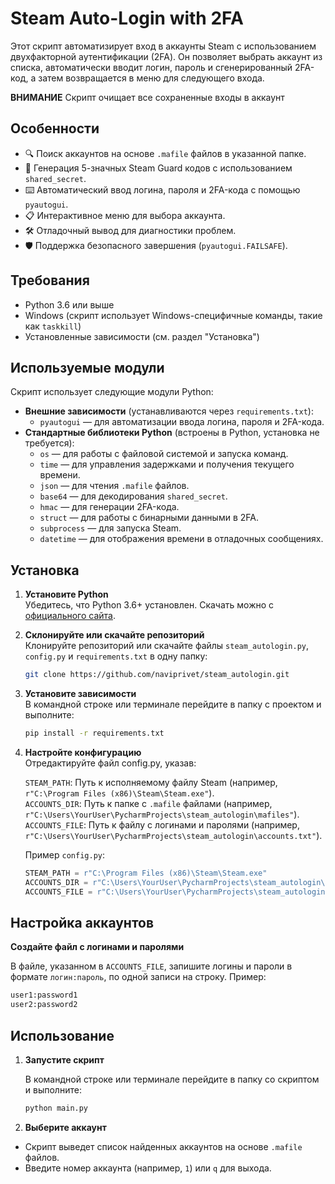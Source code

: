 # Steam Auto-Login with 2FA

Этот скрипт автоматизирует вход в аккаунты Steam с использованием двухфакторной аутентификации (2FA). Он позволяет выбрать аккаунт из списка, автоматически вводит логин, пароль и сгенерированный 2FA-код, а затем возвращается в меню для следующего входа.

**ВНИМАНИЕ**
Скрипт очищает все сохраненные входы в аккаунт

## Особенности

- 🔍 Поиск аккаунтов на основе `.mafile` файлов в указанной папке.
- 🔑 Генерация 5-значных Steam Guard кодов с использованием `shared_secret`.
- ⌨️ Автоматический ввод логина, пароля и 2FA-кода с помощью `pyautogui`.
- 📋 Интерактивное меню для выбора аккаунта.
- 🛠️ Отладочный вывод для диагностики проблем.
- 🛡️ Поддержка безопасного завершения (`pyautogui.FAILSAFE`).

## Требования

- Python 3.6 или выше
- Windows (скрипт использует Windows-специфичные команды, такие как `taskkill`)
- Установленные зависимости (см. раздел "Установка")

## Используемые модули

Скрипт использует следующие модули Python:

- **Внешние зависимости** (устанавливаются через `requirements.txt`):
  - `pyautogui` — для автоматизации ввода логина, пароля и 2FA-кода.
- **Стандартные библиотеки Python** (встроены в Python, установка не требуется):
  - `os` — для работы с файловой системой и запуска команд.
  - `time` — для управления задержками и получения текущего времени.
  - `json` — для чтения `.mafile` файлов.
  - `base64` — для декодирования `shared_secret`.
  - `hmac` — для генерации 2FA-кода.
  - `struct` — для работы с бинарными данными в 2FA.
  - `subprocess` — для запуска Steam.
  - `datetime` — для отображения времени в отладочных сообщениях.

## Установка

1. **Установите Python**  
   Убедитесь, что Python 3.6+ установлен. Скачать можно с [официального сайта](https://www.python.org/downloads/).

2. **Склонируйте или скачайте репозиторий**  
   Клонируйте репозиторий или скачайте файлы `steam_autologin.py`, `config.py` и `requirements.txt` в одну папку:
   ```bash
   git clone https://github.com/naviprivet/steam_autologin.git
   ```

3. **Установите зависимости**  
   В командной строке или терминале перейдите в папку с проектом и выполните:
   ```bash
   pip install -r requirements.txt
   ```

4. **Настройте конфигурацию**  
   Отредактируйте файл config.py, указав:

   `STEAM_PATH`: Путь к исполняемому файлу Steam (например, `r"C:\Program Files (x86)\Steam\Steam.exe"`).  
   `ACCOUNTS_DIR`: Путь к папке с `.mafile` файлами (например, `r"C:\Users\YourUser\PycharmProjects\steam_autologin\mafiles"`).  
   `ACCOUNTS_FILE`: Путь к файлу с логинами и паролями (например, `r"C:\Users\YourUser\PycharmProjects\steam_autologin\accounts.txt"`).
   
   Пример `config.py`:
   ```python
   STEAM_PATH = r"C:\Program Files (x86)\Steam\Steam.exe"
   ACCOUNTS_DIR = r"C:\Users\YourUser\PycharmProjects\steam_autologin\mafiles"
   ACCOUNTS_FILE = r"C:\Users\YourUser\PycharmProjects\steam_autologin\accounts.txt"
   ```

## Настройка аккаунтов

   **Создайте файл с логинами и паролями**  

   В файле, указанном в `ACCOUNTS_FILE`, запишите логины и пароли в формате `логин:пароль`, по одной записи на строку. Пример:
   ```bash
   user1:password1
   user2:password2
   ```

## Использование

1. **Запустите скрипт**  
   
   В командной строке или терминале перейдите в папку со скриптом и выполните:  
   ```bash
   python main.py
   ```

2. **Выберите аккаунт**

  - Скрипт выведет список найденных аккаунтов на основе `.mafile` файлов.
  - Введите номер аккаунта (например, `1`) или `q` для выхода.
